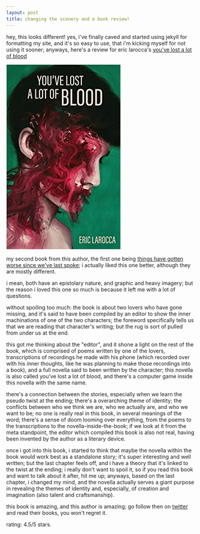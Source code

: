 ```yaml
---
layout: post
title: changing the scenery and a book review!
---
```


<p>hey, this looks different! yes, i've finally caved and started using jekyll for formatting my site, and it's so easy to use, that i'm kicking myself for not using it sooner; anyways, here's a review for eric larocca's <a href="https://www.amazon.com/Youve-Lost-Blood-Eric-Larocca/dp/1088025757/ref=sr_1_1?crid=2Z5YZWH3YNMOT&keywords=eric+larocca&qid=1648429552&sprefix=eric+laroc%2Caps%2C539&sr=8-1>">you've lost a lot of blood</a></p>

<p><img src="/images/larocca.png" alt="eric larocca's you've lost a lot of blood">

<p>my second book from this author, the first one being <a href="https://www.amazon.com/Things-Gotten-Worse-Since-Spoke/dp/B098TYDYTY/ref=sr_1_2?qid=1648429801&refinements=p_27%3AEric+Larocca&s=books&sr=1-2&text=Eric+Larocca">things have gotten worse since we've last spoke</a>; i actually liked this one better, although they are mostly different.</p>

<p>i mean, both have an epistolary nature, and graphic and heavy imagery; but the reason i loved this one so much is because it left me with a lot of questions.</p>

<p>without spoiling too much: the book is about two lovers who have gone missing, and it's said to have been compiled by an editor to show the inner machinations of one of the two characters; the foreword specifically tells us that we are reading that character's writing; but the rug is sort of pulled from under us at the end.</p>

<p>this got me thinking about the "editor", and it shone a light on the rest of the book, which is comprised of poems written by one of the lovers, transcriptions of recordings he made with his phone (which recorded over with his inner thoughts, like he was planning to make those recordings into a book), and a full novella said to been written by the character; this novella is also called you've lost a lot of blood, and there's a computer game inside this novella with the same name.</p>

<p>there's a connection between the stories, especially when we learn the pseudo twist at the ending; there's a overarching theme of identity; the conflicts between who we think we are, who we actually are, and who we want to be; no one is really real in this book, in several meanings of the word; there's a sense of doom looming over everything, from the poems to the transcriptions to the novella-inside-the-book; if we look at it from the meta standpoint, the editor which compiled this book is also not real, having been invented by the author as a literary device.</p>

<p>once i got into this book, i started to think that maybe the novella within the book would work best as a standalone story; it's super interesting and well written; but the last chapter feels off, and i have a theory that it's linked to the twist at the ending; i really don't want to spoil it, so if you read this book and want to talk about it after, hit me up; anyways, based on the last chapter, i changed my mind, and the novella actually serves a giant purpose in revealing the themes of identity and, especially, of creation and imagination (also talent and craftsmanship).</p>

<p>this book is amazing, and this author is amazing; go follow then on <a href="https://twitter.com/hystericteeth">twitter</a> and read their books, you won't regret it.</p>

<p>rating: 4.5/5 stars.</p>